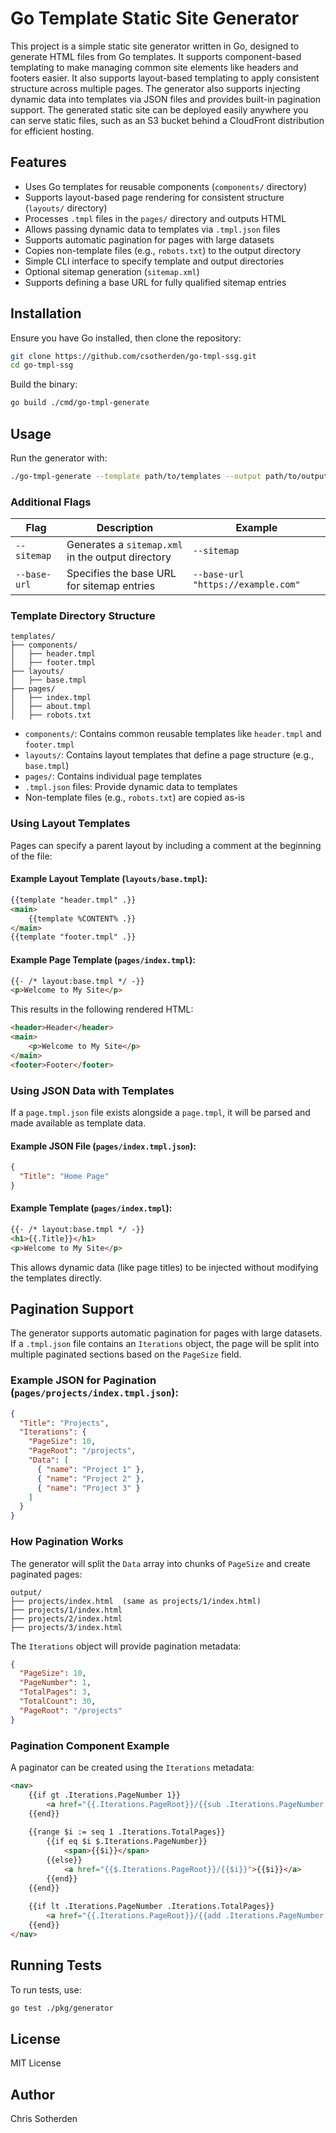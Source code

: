 # Go Template Static Site Generator

This project is a simple static site generator written in Go, designed to generate HTML files from Go templates. It supports component-based templating to make managing common site elements like headers and footers easier. It also supports layout-based templating to apply consistent structure across multiple pages. The generator also supports injecting dynamic data into templates via JSON files and provides built-in pagination support. The generated static site can be deployed easily anywhere you can serve static files, such as an S3 bucket behind a CloudFront distribution for efficient hosting.

## Features

- Uses Go templates for reusable components (`components/` directory)
- Supports layout-based page rendering for consistent structure (`layouts/` directory)
- Processes `.tmpl` files in the `pages/` directory and outputs HTML
- Allows passing dynamic data to templates via `.tmpl.json` files
- Supports automatic pagination for pages with large datasets
- Copies non-template files (e.g., `robots.txt`) to the output directory
- Simple CLI interface to specify template and output directories
- Optional sitemap generation (`sitemap.xml`)
- Supports defining a base URL for fully qualified sitemap entries

## Installation

Ensure you have Go installed, then clone the repository:

```sh
git clone https://github.com/csotherden/go-tmpl-ssg.git
cd go-tmpl-ssg
```

Build the binary:

```sh
go build ./cmd/go-tmpl-generate
```

## Usage

Run the generator with:

```sh
./go-tmpl-generate --template path/to/templates --output path/to/output
```

### Additional Flags

| Flag           | Description                                         | Example                                  |
|---------------|-----------------------------------------------------|------------------------------------------|
| `--sitemap`   | Generates a `sitemap.xml` in the output directory  | `--sitemap`                              |
| `--base-url`  | Specifies the base URL for sitemap entries         | `--base-url "https://example.com"`       |

### Template Directory Structure

```
templates/
├── components/
│   ├── header.tmpl
│   ├── footer.tmpl
├── layouts/
│   ├── base.tmpl
├── pages/
│   ├── index.tmpl
│   ├── about.tmpl
│   ├── robots.txt
```

- `components/`: Contains common reusable templates like `header.tmpl` and `footer.tmpl`
- `layouts/`: Contains layout templates that define a page structure (e.g., `base.tmpl`)
- `pages/`: Contains individual page templates
- `.tmpl.json` files: Provide dynamic data to templates
- Non-template files (e.g., `robots.txt`) are copied as-is

### Using Layout Templates

Pages can specify a parent layout by including a comment at the beginning of the file:

#### Example Layout Template (`layouts/base.tmpl`):
```html
{{template "header.tmpl" .}}
<main>
    {{template %CONTENT% .}}
</main>
{{template "footer.tmpl" .}}
```

#### Example Page Template (`pages/index.tmpl`):
```html
{{- /* layout:base.tmpl */ -}}
<p>Welcome to My Site</p>
```

This results in the following rendered HTML:
```html
<header>Header</header>
<main>
    <p>Welcome to My Site</p>
</main>
<footer>Footer</footer>
```

### Using JSON Data with Templates

If a `page.tmpl.json` file exists alongside a `page.tmpl`, it will be parsed and made available as template data.

#### Example JSON File (`pages/index.tmpl.json`):
```json
{
  "Title": "Home Page"
}
```

#### Example Template (`pages/index.tmpl`):
```html
{{- /* layout:base.tmpl */ -}}
<h1>{{.Title}}</h1>
<p>Welcome to My Site</p>
```

This allows dynamic data (like page titles) to be injected without modifying the templates directly.

## Pagination Support

The generator supports automatic pagination for pages with large datasets. If a `.tmpl.json` file contains an `Iterations` object, the page will be split into multiple paginated sections based on the `PageSize` field.

### Example JSON for Pagination (`pages/projects/index.tmpl.json`):
```json
{
  "Title": "Projects",
  "Iterations": {
    "PageSize": 10,
    "PageRoot": "/projects",
    "Data": [
      { "name": "Project 1" },
      { "name": "Project 2" },
      { "name": "Project 3" }
    ]
  }
}
```

### How Pagination Works

The generator will split the `Data` array into chunks of `PageSize` and create paginated pages:

```
output/
├── projects/index.html  (same as projects/1/index.html)
├── projects/1/index.html
├── projects/2/index.html
├── projects/3/index.html
```

The `Iterations` object will provide pagination metadata:

```json
{
  "PageSize": 10,
  "PageNumber": 1,
  "TotalPages": 3,
  "TotalCount": 30,
  "PageRoot": "/projects"
}
```

### Pagination Component Example

A paginator can be created using the `Iterations` metadata:

```html
<nav>
    {{if gt .Iterations.PageNumber 1}}
        <a href="{{.Iterations.PageRoot}}/{{sub .Iterations.PageNumber 1}}">Previous</a>
    {{end}}
    
    {{range $i := seq 1 .Iterations.TotalPages}}
        {{if eq $i $.Iterations.PageNumber}}
            <span>{{$i}}</span>
        {{else}}
            <a href="{{$.Iterations.PageRoot}}/{{$i}}">{{$i}}</a>
        {{end}}
    {{end}}
    
    {{if lt .Iterations.PageNumber .Iterations.TotalPages}}
        <a href="{{.Iterations.PageRoot}}/{{add .Iterations.PageNumber 1}}">Next</a>
    {{end}}
</nav>
```

## Running Tests

To run tests, use:

```sh
go test ./pkg/generator
```

## License

MIT License

## Author

Chris Sotherden

